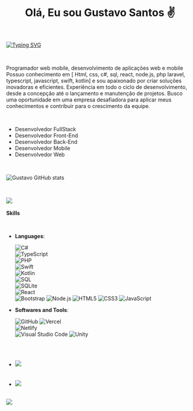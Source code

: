 
<h1 align="center"><b>Olá, Eu sou Gustavo Santos ✌️ </b></h1>
<!--  -->

<br>

<p align="center">

<a href="https://git.io/typing-svg"><img src="https://readme-typing-svg.demolab.com?font=Fira+Code&pause=1000&width=435&lines=Criativo+;Habilidoso+;Dev+web+mobile;Eficiente+" alt="Typing SVG" /></a>

</p>

<br>

<!--  -->

<p>
  
Programador web mobile, desenvolvimento de aplicações web e mobile Possuo conhecimento em [ Html, css, c#, sql, react, node.js, php laravel, typescript, javascript, swift, kotlin] e sou apaixonado por criar soluções inovadoras e eficientes. Experiência em todo o ciclo de desenvolvimento, desde a concepção até o lançamento e manutenção de projetos. Busco uma oportunidade em uma empresa desafiadora para aplicar meus conhecimentos e contribuir para o crescimento da equipe.

</p>

<br>

- Desenvolvedor FullStack
- Desenvolvedor Front-End
- Desenvolvedor Back-End
- Desenvolvedor Mobile
- Desenvolvedor Web
  
<br>

![Gustavo GitHub stats](https://github-readme-stats.vercel.app/api?username=GusAtSantos&theme=tokyonight&show_icons=true)

<br>

<img src="https://user-images.githubusercontent.com/73097560/115834477-dbab4500-a447-11eb-908a-139a6edaec5c.gif"><br><br>
<b> Skills</b>

<br>

<p align="center">
  
- **Languages**:

  ![C#](https://img.shields.io/badge/C%23-239120?style=for-the-badge&logo=c-sharp&logoColor=white)  
   ![TypeScript](https://img.shields.io/badge/TypeScript-007ACC?style=for-the-badge&logo=typescript&logoColor=white)  
   ![PHP](https://img.shields.io/badge/PHP-777BB4?style=for-the-badge&logo=php&logoColor=white)   
   ![Swift](https://img.shields.io/badge/Swift-FA7343?style=for-the-badge&logo=swift&logoColor=white)   
   ![Kotlin](https://img.shields.io/badge/Kotlin-0095D5?&style=for-the-badge&logo=kotlin&logoColor=white)  
   ![SQL](https://img.shields.io/badge/MySQL-00000F?style=for-the-badge&logo=mysql&logoColor=white)   
  ![SQLite](https://img.shields.io/badge/SQLite-07405E?style=for-the-badge&logo=sqlite&logoColor=white)  
   ![React](https://img.shields.io/badge/React-20232A?style=for-the-badge&logo=react&logoColor=61DAFB)   
  ![Bootstrap](https://img.shields.io/badge/Bootstrap-563D7C?style=for-the-badge&logo=bootstrap&logoColor=white)
   ![Node.js](https://img.shields.io/badge/Node.js-43853D?style=for-the-badge&logo=node.js&logoColor=white)
   ![HTML5](https://img.shields.io/badge/HTML5%20-%23E34F26.svg?style=for-the-badge&logo=html5&logoColor=white)
   ![CSS3](https://img.shields.io/badge/CSS%20-%231572B6.svg?style=for-the-badge&logo=css3&logoColor=white)
   ![JavaScript](https://img.shields.io/badge/JavaScript%20-%23F7DF1E.svg?style=for-the-badge&logo=javascript&logoColor=black)


- **Softwares and Tools**:

  ![GitHub](https://img.shields.io/badge/GitHub-100000?style=for-the-badge&logo=github&logoColor=white)
  ![Vercel]( https://img.shields.io/badge/Vercel-000000?style=for-the-badge&logo=vercel&logoColor=white)   
  ![Netlify](https://img.shields.io/badge/Netlify-00C7B7?style=for-the-badge&logo=netlify&logoColor=white)  
  ![Visual Studio Code](https://img.shields.io/badge/Visual_Studio_Code-0078D4?style=for-the-badge&logo=visual%20studio%20code&logoColor=white)
  ![Unity](https://img.shields.io/badge/Unity-100000?style=for-the-badge&logo=unity&logoColor=white)  


</p>
<br>
</a>
</div>
<br>
<div align='left'>
<ul>
<li>
<a href="https://www.linkedin.com/in/gustavo-santos-002415288/" target="_blank">
<img src="https://img.shields.io/badge/LinkedIn-0077B5?style=for-the-badge&logo=linkedin&logoColor=white"/>
</a>
</li>
<br>
<br>
<li>
<a href="mailto:gustavoatanasiosantos@gmail.com" target="_blank">
<img src="https://img.shields.io/badge/Gmail-D14836?style=for-the-badge&logo=gmail&logoColor=white" />
</a>
</div>
<br>
<img src="https://user-images.githubusercontent.com/73097560/115834477-dbab4500-a447-11eb-908a-139a6edaec5c.gif">
<div align='center'>
</div>
